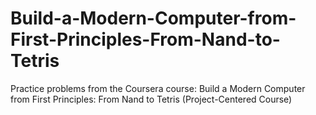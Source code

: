 # Build-a-Modern-Computer-from-First-Principles-From-Nand-to-Tetris
 Practice problems from the Coursera course: Build a Modern Computer from First Principles: From Nand to Tetris (Project-Centered Course)
